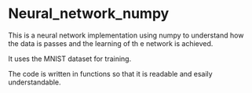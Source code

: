 # Neural_network_numpy
This is a neural network implementation using numpy to understand how the data is passes and the learning of th e network is achieved.

It uses the MNIST dataset for training.

The code is written in functions so that it is readable and esaily understandable.
